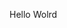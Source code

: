 Hello Wolrd
















































































































































































































































































































































































































































































































































































































































































































































































































































































































































































































































































































































































































































































































































































































































































































































































































































































































































































































































































































































































































































































































































































































































































































































































































































































































































































































































































































































































































































































































































































































































































































































































































































































































































































































































































































































































































































